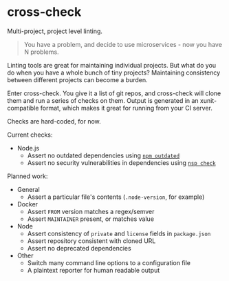 # cross-check

Multi-project, project level linting.

> You have a problem, and decide to use microservices - now you have N problems.

Linting tools are great for maintaining individual projects. But what do you do
when you have a whole bunch of tiny projects? Maintaining consistency between
different projects can become a burden.

Enter cross-check. You give it a list of git repos, and cross-check will clone
them and run a series of checks on them. Output is generated in an
xunit-compatible format, which makes it great for running from your CI server.

Checks are hard-coded, for now.

Current checks:

 * Node.js
   * Assert no outdated dependencies using
     [`npm outdated`](https://docs.npmjs.com/cli/outdated)
   * Assert no security vulnerabilities in dependencies using
     [`nsp check`](https://github.com/nodesecurity/nsp)

Planned work:

 * General
   * Assert a particular file's contents (`.node-version`, for example)
 * Docker
   * Assert `FROM` version matches a regex/semver
   * Assert `MAINTAINER` present, or matches value
 * Node
   * Assert consistency of `private` and `license` fields in `package.json`
   * Assert repository consistent with cloned URL
   * Assert no deprecated dependencies
 * Other
   * Switch many command line options to a configuration file
   * A plaintext reporter for human readable output
